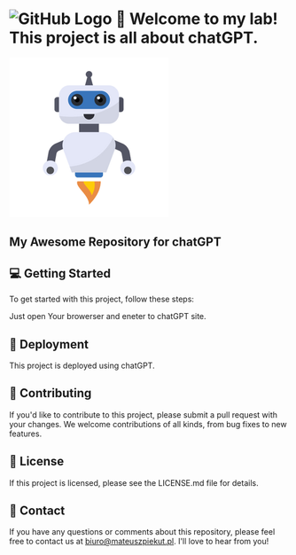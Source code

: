 # ![GitHub Logo](https://pcmagik.pl/wp-content/uploads/2023/04/PC-MAGIK-niebieskie-e1681906039749.png) 🤖 Welcome to my lab! This project is all about chatGPT.

![Octoface](https://raw.githubusercontent.com/github/explore/master/topics/ai/ai.png)

## My Awesome Repository for chatGPT

## 💻 Getting Started
To get started with this project, follow these steps:

Just open Your browerser and eneter to chatGPT site.


## 🚀 Deployment
This project is deployed using chatGPT.

## 📝 Contributing
If you'd like to contribute to this project, please submit a pull request with your changes. We welcome contributions of all kinds, from bug fixes to new features.


## 📄 License
If this project is licensed, please see the LICENSE.md file for details.


## 📧 Contact
If you have any questions or comments about this repository, please feel free to contact us at biuro@mateuszpiekut.pl. I'll love to hear from you!

